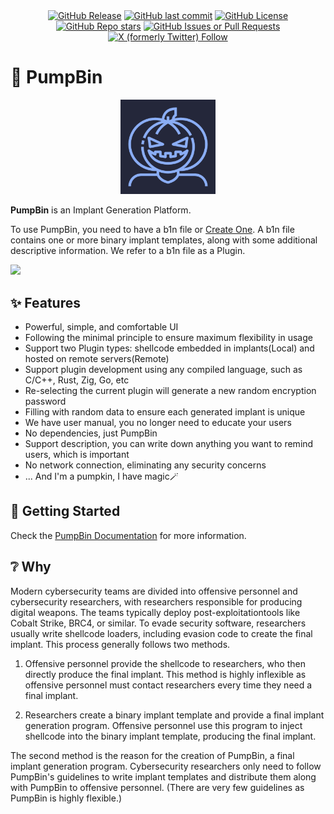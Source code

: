 <div align="center">
  <a href="https://github.com/pumpbin/pumpbin/releases/latest">
    <img alt="GitHub Release" src="https://img.shields.io/github/v/release/pumpbin/pumpbin?sort=semver&filter=v*.*.*&display_name=tag&style=for-the-badge&labelColor=%2324273a&color=%238aadf4"></a>
  
  <a href="https://github.com/pumpbin/pumpbin/commits/main">
    <img alt="GitHub last commit" src="https://img.shields.io/github/last-commit/pumpbin/pumpbin?display_timestamp=author&style=for-the-badge&labelColor=%2324273a&color=%23a6da95"></a>
    
  <a href="https://github.com/pumpbin/pumpbin/blob/main/LICENSE">
    <img alt="GitHub License" src="https://img.shields.io/github/license/pumpbin/pumpbin?style=for-the-badge&labelColor=%2324273a&color=%23eed49f"></a>
    
  <a href="https://github.com/pumpbin/pumpbin/stargazers">
  <img alt="GitHub Repo stars" src="https://img.shields.io/github/stars/pumpbin/pumpbin?style=for-the-badge&labelColor=%2324273a&color=%23f5bde6"></a>
  
  <a href="https://github.com/pumpbin/pumpbin/issues">
  <img alt="GitHub Issues or Pull Requests" src="https://img.shields.io/github/issues/pumpbin/pumpbin?style=for-the-badge&labelColor=%2324273a&color=%23ed8796"></a>
  
  <a href="https://x.com/b1nhack">
  <img alt="X (formerly Twitter) Follow" src="https://img.shields.io/twitter/follow/b1nhack?style=for-the-badge&logo=x&label=FOLLOW&labelColor=%2324273a&color=%237dc4e4"></a>
</div>

# 🎃 PumpBin

<p align="center">
  <img src="logo/pumpbin-256x256.png" height="30%" width="30%">
</p>

**PumpBin** is an Implant Generation Platform.

To use PumpBin, you need to have a b1n file or [Create One](https://pumpbin.b1n.io/devs/start.html).
A b1n file contains one or more binary implant templates, along with some additional descriptive information.
We refer to a b1n file as a Plugin.

![](https://github.com/pumpbin/pumpbin/assets/120295547/2c94a40f-a370-4cef-a676-3a843e535edb)

## ✨ Features

- Powerful, simple, and comfortable UI
- Following the minimal principle to ensure maximum flexibility in usage
- Support two Plugin types: shellcode embedded in implants(Local) and hosted on remote servers(Remote)
- Support plugin development using any compiled language, such as C/C++, Rust, Zig, Go, etc
- Re-selecting the current plugin will generate a new random encryption password
- Filling with random data to ensure each generated implant is unique
- We have user manual, you no longer need to educate your users
- No dependencies, just PumpBin
- Support description, you can write down anything you want to remind users, which is important
- No network connection, eliminating any security concerns
- ... And I'm a pumpkin, I have magic🪄

## 🚀 Getting Started

Check the [PumpBin Documentation](https://pumpbin.b1n.io) for more information.

## ❔ Why

Modern cybersecurity teams are divided into offensive personnel and cybersecurity researchers,
with researchers responsible for producing digital weapons.
The teams typically deploy post-exploitationtools like Cobalt Strike, BRC4, or similar.
To evade security software, researchers usually write shellcode loaders, including evasion code to create the final implant.
This process generally follows two methods.

1. Offensive personnel provide the shellcode to researchers, who then directly produce the final implant.
   This method is highly inflexible as offensive personnel must contact researchers every time they need a final implant.

1. Researchers create a binary implant template and provide a final implant generation program.
   Offensive personnel use this program to inject shellcode into the binary implant template, producing the final implant.

The second method is the reason for the creation of PumpBin, a final implant generation program.
Cybersecurity researchers only need to follow PumpBin's guidelines to write implant templates and
distribute them along with PumpBin to offensive personnel. (There are very few guidelines as PumpBin is highly flexible.)
